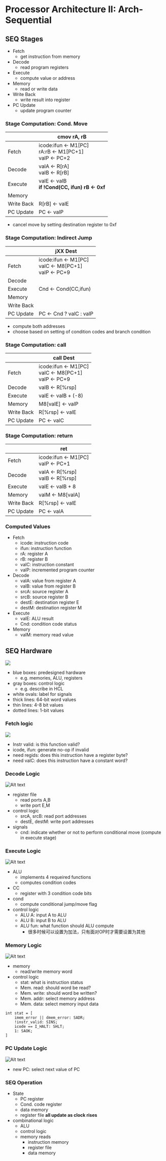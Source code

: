 # Processor Architecture II: Arch-Sequential
## SEQ Stages
- Fetch
    - get instruction from memory
- Decode
    - read program registers
- Execute
    - compute value or address
- Memory
    - read or write data
- Write Back
    - write result into register
- PC Update
    - update program counter

### Stage Computation: Cond. Move
| | cmov rA, rB |
|---|---|
| Fetch | icode:ifun <- M1[PC]<br/> rA:rB <- M1[PC+1] <br/> valP <- PC+2 |
| Decode | valA <- R[rA] <br/> valB <- R[rB] |
| Execute | valE <- valB <br/> **if !Cond(CC, ifun) rB <- 0xf** |
| Memory | |
| Write Back | R[rB] <- valE |
| PC Update | PC <- valP |

- cancel move by setting destination register to 0xf

### Stage Computation: Indirect Jump
| | jXX Dest |
|---|---|
| Fetch | icode:ifun <- M1[PC]<br/> valC <- M8[PC+1] <br/> valP <- PC+9 |
| Decode | |
| Execute | Cnd <- Cond(CC,ifun) |
| Memory | |
| Write Back | |
| PC Update | PC <- Cnd ? valC : valP |

- compute both addresses
- choose based on setting of condition codes and branch condition

### Stage Computation: call
| | call Dest |
|---|---|
| Fetch | icode:ifun <- M1[PC]<br/> valC <- M8[PC+1] <br/> valP <- PC+9 |
| Decode | valB <- R[%rsp] |
| Execute | valE <- valB + (-8) |
| Memory | M8[valE] <- valP |
| Write Back | R[%rsp] <- valE |
| PC Update | PC <- valC |

### Stage Computation: return
| | ret |
|---|---|
| Fetch | icode:ifun <- M1[PC]<br/> valP <- PC+1 |
| Decode | valA <- R[%rsp] <br/> valB <- R[%rsp] |
| Execute | valE <- valB + 8 |
| Memory | valM <- M8[valA] |
| Write Back | R[%rsp] <- valE |
| PC Update | PC <- valA |

### Computed Values
- Fetch
    - icode: instruction code
    - ifun: instruction function
    - rA: register A
    - rB: register B
    - valC: instruction constant
    - valP: incremented program counter
- Decode
    - valA: value from register A
    - valB: value from register B
    - srcA: source register A
    - srcB: source register B
    - destE: destination register E
    - destM: destination register M
- Execute
    - valE: ALU result
    - Cnd: condition code status
- Memory
    - valM: memory read value

## SEQ Hardware
![](image-1.png)
- blue boxes: predesigned hardware
    - e.g. memories, ALU, registers
- gray boxes: control logic
    - e.g. describe in HCL
- white ovals: label for signals
- thick lines: 64-bit word values
- thin lines: 4-8 bit values
- dotted lines: 1-bit values

### Fetch logic
![](image-2.png)
- Instr valid: is this function valid?
- icode, ifun: generate no-op if invalid
- need regids: does this instruction have a register byte?
- need valC: does this instruction have a constant word?

### Decode Logic
![Alt text](image-3.png)
- register file
    - read ports A,B
    - write port E,M
- control logic
    - srcA, srcB: read port addresses
    - destE, destM: write port addresses
- signals
    - cnd: indicate whether or not to perform conditional move (compute in execute stage)

### Execute Logic
![Alt text](image-4.png)
- ALU
    - implements 4 requeired functions
    - computes condition codes
- CC
    - register with 3 condition code bits
- cond
    - compute conditional jump/move flag
- control logic
    - ALU A: input A to ALU
    - ALU B: input B to ALU
    - ALU fun: what function should ALU compute
        - 很多时候可以设置为加法，只有面对OP时才需要设置为其他

### Memory Logic
![Alt text](image-5.png)
- memory
    - read/write memory word
- control logic
    - stat: what is instruction status
    - Mem. read: should word be read?
    - Mem. write: should word be written?
    - Mem. addr: select memory address
    - Mem. data: select memory input data

```hcl
int stat = [
    imem_error || dmem_error: SADR;
    !instr_valid: SINS;
    icode == I_HALT: SHLT;
    1: SAOK;
]
```
### PC Update Logic
![Alt text](image-6.png)
- new PC: select next value of PC

### SEQ Operation
- State
    - PC register
    - Cond. code register
    - data memory
    - register file
    **all update as clock rises**
- combinational logic
    - ALU
    - control logic
    - memory reads
        - instruction memory
        - register file
        - data memory